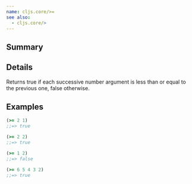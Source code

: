```yaml
---
name: cljs.core/>=
see also:
  - cljs.core/>
---
```


## Summary

## Details

Returns true if each successive number argument is less than or equal to the
previous one, false otherwise.

## Examples

```clj
(>= 2 1)
;;=> true

(>= 2 2)
;;=> true

(>= 1 2)
;;=> false

(>= 6 5 4 3 2)
;;=> true
```
